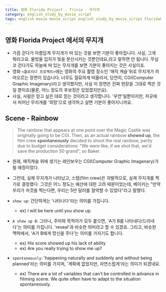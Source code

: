 ```yaml
---
title: 영화 Florida Project - Trivia - 무지개
category: english_study_by_movie_script
tags: english movie movie_script english_study_by_movie_script FloridaProject
---
```


## 영화 Florida Project 에서의 무지개

- 가끔 걷다가 아름답게 무지개가 떠 있는 것을 보면 기분이 좋아집니다. 사실, 그게 뭐라고요. 물방울 입자가 빛을 분산시키는 것뿐인데요,라고 말하면 안 됩니다. 무심코 걷다가도 하늘에 떠 있는 무지개를 보면 기분이 좋아지는 것은 사실이죠.
- 영화 `<플로리다 프로젝트>`에는 영화의 주요 촬영 장소인 '매직 캐슬'위로 무지개가 피어오르는 장면이 있습니다. 너무도 절묘하게 떠올라서, 당연히, CGI(Computer Graphic Imagenary)라고 생각했지만, 사실 이 장면은 진짜 현장을 그대로 찍은 것일 뿐이죠(물론, 어느 정도의 후보정은 있었겠지만요).
- 사실, 사람은 믿고 싶은 대로 믿는 것이라고 생각합니다. '우연'일뿐이지만, 저곳에서 피어난 무지개를 '희망'으로 생각하고 살면 기분이 좋아지니까요. 

## Scene - Rainbow

> The rainbow that appears at one point over the Magic Castle was originally going to be CGI. Then, as an actual rainbow **showed up**, the film crew **spontaneously** decided to shoot the real rainbow, partly due to budget considerations: "We were like, if we shot that, we'd save the production 50 grand", so Baker.

- 원래, 매직캐슬 위에 생기는 레인보우는 CGI(Computer Graphic Imagenary)가 될 예정이었다.
- 그런데, 실제 무지개가 나타났고, 스탭(film crew)은 자발적으로, 실제 무지개를 찍기로 결정했다. 그것은 어느 정도는 예산에 대한 고려 때문이었는데, 베이커는 "만약 우리가 저것을 찍는다면, 우리는 5만 달러를 절약할 수 있었다"라고 말했다.

- `show up`: 간단하게는 '나타나다'라는 의미를 가집니다. 
  - ex) I will be here until you show up.
- `A show up B`: 그러나, 주어와 목적어가 모두 붙으면, 'A가 B를 나타내다/드러내다'는 의미를 가집니다. 'reveal'과 비슷한 의미라고 할 수 있겠죠. 그리고, 비슷한 맥락에서, 'A가 B에게 망신을 주다'는 의미를 가지기도 합니다. 
  - ex) His score showed up his lack of ability
  - ex) Are you really trying to show me up?
- `spontaneously`: 'happening naturally and suddenly and without being planned'라는 의미를 가지며, '계획에 없었지만, 자연스럽게'라는 의미가 되겠네요. 
  - ex) There are a lot of variables that can't be controlled in advance in filiming scene. We quite often have to adapt to the situation spontaneously.
